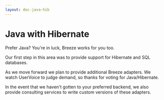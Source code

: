 ```yaml
---
layout: doc-java-hib
---
```


# Java with Hibernate

Prefer Java? You're in luck, Breeze works for you too.

Our first step in this area was to provide support for Hibernate and SQL databases. 

As we move forward we plan to provide additional Breeze adapters. We watch UserVoice to judge demand, so thanks for voting for Java/Hibernate.

In the event that we haven't gotten to your preferred backend, we also provide consulting services to write custom versions of these adapters.


